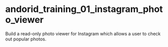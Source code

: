 # andorid_training_01_instagram_photo_viewer
Build a read-only photo viewer for Instagram which allows a user to check out popular photos.
